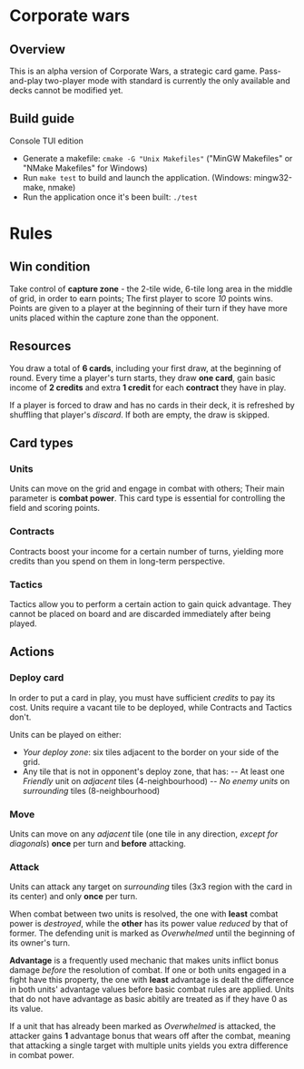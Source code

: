 # Corporate wars

## Overview

This is an alpha version of Corporate Wars, a strategic card game.
Pass-and-play two-player mode with standard is currently the only available and decks cannot be modified yet.

## Build guide

Console TUI edition
- Generate a makefile: ```cmake -G "Unix Makefiles"``` ("MinGW Makefiles" or "NMake Makefiles" for Windows)
- Run ```make test``` to build and launch the application. (Windows: mingw32-make, nmake)
- Run the application once it's been built: ```./test```

# Rules
## Win condition
Take control of **capture zone** - the 2-tile wide, 6-tile long area in the middle of grid, in order to earn points; The first player to score *10* points wins.
Points are given to a player at the beginning of their turn if they have more units placed within the capture zone than the opponent.

## Resources
You draw a total of **6 cards**, including your first draw, at the beginning of round. Every time a player's turn starts, they draw **one card**, gain basic income of **2 credits** and extra **1 credit** for each **contract** they have in play.

If a player is forced to draw and has no cards in their deck, it is refreshed by shuffling that player's *discard*. If both are empty, the draw is skipped.

## Card types
### Units
Units can move on the grid and engage in combat with others; Their main parameter is **combat power**. This card type is essential for controlling the field and scoring points.

### Contracts
Contracts boost your income for a certain number of turns, yielding more credits than you spend on them in long-term perspective. 

### Tactics 
Tactics allow you to perform a certain action to gain quick advantage. They cannot be placed on board and are discarded immediately after being played.

## Actions
### Deploy card
In order to put a card in play, you must have sufficient *credits* to pay its cost. Units require a vacant tile to be deployed, while Contracts and Tactics don't.

Units can be played on either:
- *Your deploy zone*: six tiles adjacent to the border on your side of the grid.
- Any tile that is not in opponent's deploy zone, that has:
-- At least one *Friendly* unit on *adjacent* tiles (4-neighbourhood)
-- *No enemy units* on *surrounding* tiles (8-neighbourhood)

### Move
Units can move on any *adjacent* tile (one tile in any direction, *except for diagonals*) **once** per turn and **before** attacking.

### Attack
Units can attack any target on *surrounding* tiles (3x3 region with the card in its center) and only **once** per turn.

When combat between two units is resolved, the one with **least** combat power is *destroyed*, while the **other** has its power value *reduced* by that of former. The defending unit is marked as *Overwhelmed* until the beginning of its owner's turn.

**Advantage** is a frequently used mechanic that makes units inflict bonus damage *before* the resolution of combat. If one or both units engaged in a fight have this property, the one with **least** advantage is dealt the difference in both units' advantage values before basic combat rules are applied. Units that do not have advantage as basic abitily are treated as if they have 0 as its value.

If a unit that has already been marked as *Overwhelmed* is attacked, the attacker gains **1** advantage bonus that wears off after the combat, meaning that attacking a single target with multiple units yields you extra difference in combat power.


